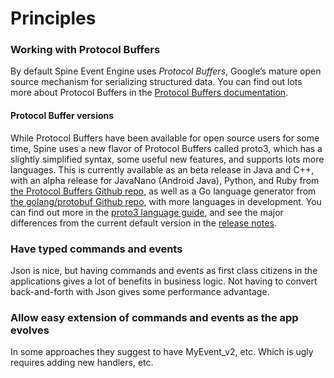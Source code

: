 # Principles



### Working with Protocol Buffers

By default Spine Event Engine uses *Protocol Buffers*, Google’s
mature open source mechanism for serializing structured data. You
can find out lots more about Protocol Buffers in the [Protocol Buffers
documentation](https://developers.google.com/protocol-buffers/docs/overview).

#### Protocol Buffer versions

While Protocol Buffers have been available for open source users for some
time, Spine uses a new flavor of Protocol Buffers called proto3,
which has a slightly simplified syntax, some useful new features, and supports
lots more languages. This is currently available as an beta release in
Java and C++, with an alpha release for JavaNano (Android Java), Python, and
Ruby from [the Protocol Buffers Github
repo](https://github.com/google/protobuf/releases), as well as a Go language
generator from [the golang/protobuf Github repo](https://github.com/golang/protobuf), with more languages in development. You can find out more in the [proto3 language guide](https://developers.google.com/protocol-buffers/docs/proto3), and see
the major differences from the current default version in the [release notes](https://github.com/google/protobuf/releases). 


### Have typed commands and events
  Json is nice, but having commands and events as first class citizens in the applications gives a lot of benefits in business logic. Not having to convert back-and-forth with Json gives some performance advantage.


### Allow easy extension of commands and events as the app evolves

In some approaches they suggest to have MyEvent_v2, etc. Which is ugly requires adding new handlers, etc.